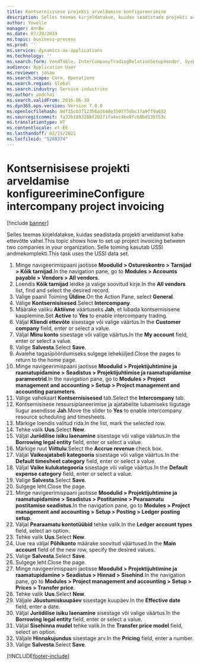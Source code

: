 ```yaml
---
title: Kontsernisisese projekti arveldamise konfigureerimine
description: Selles teemas kirjeldatakse, kuidas seadistada projekti arveldamist kahe ettevõtte vahel.
author: Yowelle
manager: AnnBe
ms.date: 07/29/2019
ms.topic: business-process
ms.prod: ''
ms.service: dynamics-ax-applications
ms.technology: ''
ms.search.form: VendTable, InterCompanyTradingRelationSetupVendor, SysDataAreaSelectLookup, ProjParameters, ProjPosting, ProjTransferPrice
audience: Application User
ms.reviewer: josaw
ms.search.scope: Core, Operations
ms.search.region: Global
ms.search.industry: Service industries
ms.author: andchoi
ms.search.validFrom: 2016-06-30
ms.dyn365.ops.version: Version 7.0.0
ms.openlocfilehash: 9df15cb3712356a164de3507f5dbc17a9ff9a652
ms.sourcegitcommit: fa32b1893286f20271fa4ec4be8fc68bd135f53c
ms.translationtype: HT
ms.contentlocale: et-EE
ms.lasthandoff: 02/15/2021
ms.locfileid: "5288374"
---
```

# <a name="configure-intercompany-project-invoicing"></a><span data-ttu-id="c8d74-103">Kontsernisisese projekti arveldamise konfigureerimine</span><span class="sxs-lookup"><span data-stu-id="c8d74-103">Configure intercompany project invoicing</span></span>

[!include [banner](../../includes/banner.md)]

<span data-ttu-id="c8d74-104">Selles teemas kirjeldatakse, kuidas seadistada projekti arveldamist kahe ettevõtte vahel.</span><span class="sxs-lookup"><span data-stu-id="c8d74-104">This topic shows how to set up project invoicing between two companies in your organization.</span></span> <span data-ttu-id="c8d74-105">Selle toiming kasutab USSI andmekomplekti.</span><span class="sxs-lookup"><span data-stu-id="c8d74-105">This task uses the USSI data set.</span></span>

1. <span data-ttu-id="c8d74-106">Minge navigeerimispaani jaotisse **Moodulid > Ostureskontro > Tarnijad > Kõik tarnijad**.</span><span class="sxs-lookup"><span data-stu-id="c8d74-106">In the navigation pane, go to **Modules > Accounts payable > Vendors > All vendors**.</span></span>
2. <span data-ttu-id="c8d74-107">Loendis **Kõik tarnijad** leidke ja valige soovitud kirje.</span><span class="sxs-lookup"><span data-stu-id="c8d74-107">In the **All vendors** list, find and select the desired record.</span></span>
3. <span data-ttu-id="c8d74-108">Valige paanil Toiming **Üldine**.</span><span class="sxs-lookup"><span data-stu-id="c8d74-108">On the Action Pane, select **General**.</span></span>
4. <span data-ttu-id="c8d74-109">Valige **Kontsernisisesed**.</span><span class="sxs-lookup"><span data-stu-id="c8d74-109">Select **Intercompany**.</span></span>
5. <span data-ttu-id="c8d74-110">Määrake valiku **Aktiivne** väärtuseks **Jah**, et lubada kontsernisisene kauplemine.</span><span class="sxs-lookup"><span data-stu-id="c8d74-110">Set **Active** to **Yes** to enable intercompany trading.</span></span>
6. <span data-ttu-id="c8d74-111">Väljal **Kliendi ettevõte** sisestage või valige väärtus.</span><span class="sxs-lookup"><span data-stu-id="c8d74-111">In the **Customer company** field, enter or select a value.</span></span>
7. <span data-ttu-id="c8d74-112">Väljal **Minu konto** sisestage või valige väärtus.</span><span class="sxs-lookup"><span data-stu-id="c8d74-112">In the **My account** field, enter or select a value.</span></span>
8. <span data-ttu-id="c8d74-113">Valige **Salvesta**.</span><span class="sxs-lookup"><span data-stu-id="c8d74-113">Select **Save**.</span></span>
9. <span data-ttu-id="c8d74-114">Avalehe tagasipöördumiseks sulgege leheküljed.</span><span class="sxs-lookup"><span data-stu-id="c8d74-114">Close the pages to return to the home page.</span></span>
10. <span data-ttu-id="c8d74-115">Minge navigeerimispaani jaotisse **Moodulid > Projektijuhtimine ja raamatupidamine > Seadistus > Projektijuhtimise ja raamatupidamise parameetrid**.</span><span class="sxs-lookup"><span data-stu-id="c8d74-115">In the navigation pane, go to **Modules > Project management and accounting > Setup > Project management and accounting parameters**.</span></span>
11. <span data-ttu-id="c8d74-116">Valige vahekaart **Kontsernisisesed** tab.</span><span class="sxs-lookup"><span data-stu-id="c8d74-116">Select the **Intercompany** tab.</span></span>
12. <span data-ttu-id="c8d74-117">Kontsernisisese ressursiplaneerimise ja ajatabelite lubamiseks liigutage liugur asendisse **Jah**.</span><span class="sxs-lookup"><span data-stu-id="c8d74-117">Move the slider to **Yes** to enable intercompany resource scheduling and timesheets.</span></span>
13. <span data-ttu-id="c8d74-118">Märkige loendis valitud rida.</span><span class="sxs-lookup"><span data-stu-id="c8d74-118">In the list, mark the selected row.</span></span>
14. <span data-ttu-id="c8d74-119">Tehke valik **Uus**.</span><span class="sxs-lookup"><span data-stu-id="c8d74-119">Select **New**.</span></span>
15. <span data-ttu-id="c8d74-120">Väljal **Juriidilise isiku laenamine** sisestage või valige väärtus.</span><span class="sxs-lookup"><span data-stu-id="c8d74-120">In the **Borrowing legal entity** field, enter or select a value.</span></span>
16. <span data-ttu-id="c8d74-121">Märkige ruut **Viittulu**.</span><span class="sxs-lookup"><span data-stu-id="c8d74-121">Select the **Accrue revenue** check box.</span></span>
17. <span data-ttu-id="c8d74-122">Väljal **Vaikeajatabeli kategooria** sisestage või valige väärtus.</span><span class="sxs-lookup"><span data-stu-id="c8d74-122">In the **Default timesheet category** field, enter or select a value.</span></span>
18. <span data-ttu-id="c8d74-123">Väljal **Vaike kulukategooria** sisestage või valige väärtus.</span><span class="sxs-lookup"><span data-stu-id="c8d74-123">In the **Default expense category** field, enter or select a value.</span></span>
19. <span data-ttu-id="c8d74-124">Valige **Salvesta**.</span><span class="sxs-lookup"><span data-stu-id="c8d74-124">Select **Save**.</span></span>
20. <span data-ttu-id="c8d74-125">Sulgege leht.</span><span class="sxs-lookup"><span data-stu-id="c8d74-125">Close the page.</span></span>
21. <span data-ttu-id="c8d74-126">Minge navigeerimispaani jaotisse **Moodulid > Projektijuhtimine ja raamatupidamine > Seadistus > Postitamine > Pearaamatu postitamise seadistus**.</span><span class="sxs-lookup"><span data-stu-id="c8d74-126">In the navigation pane, go to **Modules > Project management and accounting > Setup > Posting > Ledger posting setup**.</span></span>
22. <span data-ttu-id="c8d74-127">Väljal **Pearaamatu kontotüübid** tehke valik.</span><span class="sxs-lookup"><span data-stu-id="c8d74-127">In the **Ledger account types** field, select an option.</span></span>
23. <span data-ttu-id="c8d74-128">Tehke valik **Uus**.</span><span class="sxs-lookup"><span data-stu-id="c8d74-128">Select **New**.</span></span>
24. <span data-ttu-id="c8d74-129">Uue rea väljal **Põhikonto** määrake soovitud väärtused.</span><span class="sxs-lookup"><span data-stu-id="c8d74-129">In the **Main account** field of the new row, specify the desired values.</span></span>
25. <span data-ttu-id="c8d74-130">Valige **Salvesta**.</span><span class="sxs-lookup"><span data-stu-id="c8d74-130">Select **Save**.</span></span>
26. <span data-ttu-id="c8d74-131">Sulgege leht.</span><span class="sxs-lookup"><span data-stu-id="c8d74-131">Close the page.</span></span>
27. <span data-ttu-id="c8d74-132">Minge navigeerimispaani jaotisse **Moodulid > Projektijuhtimine ja raamatupidamine > Seadistus > Hinnad > Sisehind**.</span><span class="sxs-lookup"><span data-stu-id="c8d74-132">In the navigation pane, go to **Modules > Project management and accounting > Setup > Prices > Transfer price**.</span></span>
28. <span data-ttu-id="c8d74-133">Tehke valik **Uus**.</span><span class="sxs-lookup"><span data-stu-id="c8d74-133">Select **New**.</span></span>
29. <span data-ttu-id="c8d74-134">Väljale **Jõustumiskuupäev** sisestage kuupäev.</span><span class="sxs-lookup"><span data-stu-id="c8d74-134">In the **Effective date** field, enter a date.</span></span>
30. <span data-ttu-id="c8d74-135">Väljal **Juriidilise isiku laenamine** sisestage või valige väärtus.</span><span class="sxs-lookup"><span data-stu-id="c8d74-135">In the **Borrowing legal entity** field, enter or select a value.</span></span>
31. <span data-ttu-id="c8d74-136">Väljal **Sisehinna mudel** tehke valik.</span><span class="sxs-lookup"><span data-stu-id="c8d74-136">In the **Transfer price model** field, select an option.</span></span>
32. <span data-ttu-id="c8d74-137">Väljale **Hinnakujundus** sisestage arv.</span><span class="sxs-lookup"><span data-stu-id="c8d74-137">In the **Pricing** field, enter a number.</span></span>
33. <span data-ttu-id="c8d74-138">Valige **Salvesta**.</span><span class="sxs-lookup"><span data-stu-id="c8d74-138">Select **Save**.</span></span>



[!INCLUDE[footer-include](../../includes/footer-banner.md)]